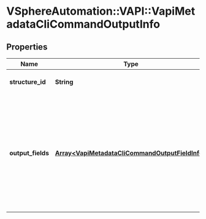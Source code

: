 # VSphereAutomation::VAPI::VapiMetadataCliCommandOutputInfo

## Properties
Name | Type | Description | Notes
------------ | ------------- | ------------- | -------------
**structure_id** | **String** | Name of the {@term structure}. | 
**output_fields** | [**Array&lt;VapiMetadataCliCommandOutputFieldInfo&gt;**](VapiMetadataCliCommandOutputFieldInfo.md) | The order in which the {@term fields} of the {@term structure} will be displayed by the CLI as well as the names used to display the {@term fields}. | 


